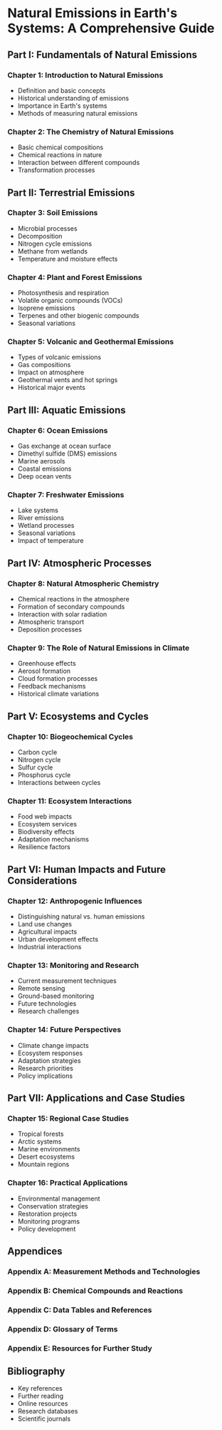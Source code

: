 # Natural Emissions in Earth's Systems: A Comprehensive Guide

## Part I: Fundamentals of Natural Emissions

### Chapter 1: Introduction to Natural Emissions

- Definition and basic concepts
- Historical understanding of emissions
- Importance in Earth's systems
- Methods of measuring natural emissions

### Chapter 2: The Chemistry of Natural Emissions

- Basic chemical compositions
- Chemical reactions in nature
- Interaction between different compounds
- Transformation processes

## Part II: Terrestrial Emissions

### Chapter 3: Soil Emissions

- Microbial processes
- Decomposition
- Nitrogen cycle emissions
- Methane from wetlands
- Temperature and moisture effects

### Chapter 4: Plant and Forest Emissions

- Photosynthesis and respiration
- Volatile organic compounds (VOCs)
- Isoprene emissions
- Terpenes and other biogenic compounds
- Seasonal variations

### Chapter 5: Volcanic and Geothermal Emissions

- Types of volcanic emissions
- Gas compositions
- Impact on atmosphere
- Geothermal vents and hot springs
- Historical major events

## Part III: Aquatic Emissions

### Chapter 6: Ocean Emissions

- Gas exchange at ocean surface
- Dimethyl sulfide (DMS) emissions
- Marine aerosols
- Coastal emissions
- Deep ocean vents

### Chapter 7: Freshwater Emissions

- Lake systems
- River emissions
- Wetland processes
- Seasonal variations
- Impact of temperature

## Part IV: Atmospheric Processes

### Chapter 8: Natural Atmospheric Chemistry

- Chemical reactions in the atmosphere
- Formation of secondary compounds
- Interaction with solar radiation
- Atmospheric transport
- Deposition processes

### Chapter 9: The Role of Natural Emissions in Climate

- Greenhouse effects
- Aerosol formation
- Cloud formation processes
- Feedback mechanisms
- Historical climate variations

## Part V: Ecosystems and Cycles

### Chapter 10: Biogeochemical Cycles

- Carbon cycle
- Nitrogen cycle
- Sulfur cycle
- Phosphorus cycle
- Interactions between cycles

### Chapter 11: Ecosystem Interactions

- Food web impacts
- Ecosystem services
- Biodiversity effects
- Adaptation mechanisms
- Resilience factors

## Part VI: Human Impacts and Future Considerations

### Chapter 12: Anthropogenic Influences

- Distinguishing natural vs. human emissions
- Land use changes
- Agricultural impacts
- Urban development effects
- Industrial interactions

### Chapter 13: Monitoring and Research

- Current measurement techniques
- Remote sensing
- Ground-based monitoring
- Future technologies
- Research challenges

### Chapter 14: Future Perspectives

- Climate change impacts
- Ecosystem responses
- Adaptation strategies
- Research priorities
- Policy implications

## Part VII: Applications and Case Studies

### Chapter 15: Regional Case Studies

- Tropical forests
- Arctic systems
- Marine environments
- Desert ecosystems
- Mountain regions

### Chapter 16: Practical Applications

- Environmental management
- Conservation strategies
- Restoration projects
- Monitoring programs
- Policy development

## Appendices

### Appendix A: Measurement Methods and Technologies

### Appendix B: Chemical Compounds and Reactions

### Appendix C: Data Tables and References

### Appendix D: Glossary of Terms

### Appendix E: Resources for Further Study

## Bibliography

- Key references
- Further reading
- Online resources
- Research databases
- Scientific journals